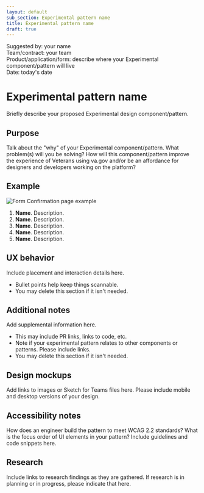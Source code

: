 ```yaml
---
layout: default
sub_section: Experimental pattern name
title: Experimental pattern name
draft: true
---
```

Suggested by: your name <br/>
Team/contract: your team <br />
Product/application/form: describe where your Experimental component/pattern will live <br/>
Date: today's date <br/>

# Experimental pattern name 

Briefly describe your proposed Experimental design component/pattern.

## Purpose

Talk about the "why" of your Experimental component/pattern. What problem(s) will you be solving? How will this component/pattern improve the experience of Veterans using va.gov and/or be an affordance for designers and developers working on the platform?

## Example

<!-- Insert an image with callouts here, if you have one. Callouts should live as numbered text beneath the image (for accessibility reasons). If the image is large, callout text can live within the image itself as well as beneath it. Use the Anatomy callouts Sketch library in your mockups. -->

![Form Confirmation page example](https://github.com/department-of-veterans-affairs/vets-design-system-documentation/blob/main/Form-confirmation-mini-template.png)

1. **Name**. Description.
2. **Name**. Description.
3. **Name**. Description.
4. **Name**. Description.
5. **Name**. Description.

## UX behavior 

Include placement and interaction details here.

* Bullet points help keep things scannable.
* You may delete this section if it isn't needed.

## Additional notes

Add supplemental information here. 

* This may include PR links, links to code, etc.
* Note if your experimental pattern relates to other components or patterns. Please include links.
* You may delete this section if it isn't needed.

## Design mockups

Add links to images or Sketch for Teams files here. Please include mobile and desktop versions of your design.

## Accessibility notes

How does an engineer build the pattern to meet WCAG 2.2 standards? What is the focus order of UI elements in your pattern? Include guidelines and code snippets here.

## Research

Include links to research findings as they are gathered. If research is in planning or in progress, please indicate that here.
